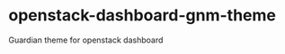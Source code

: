 openstack-dashboard-gnm-theme
=============================

Guardian theme for openstack dashboard
